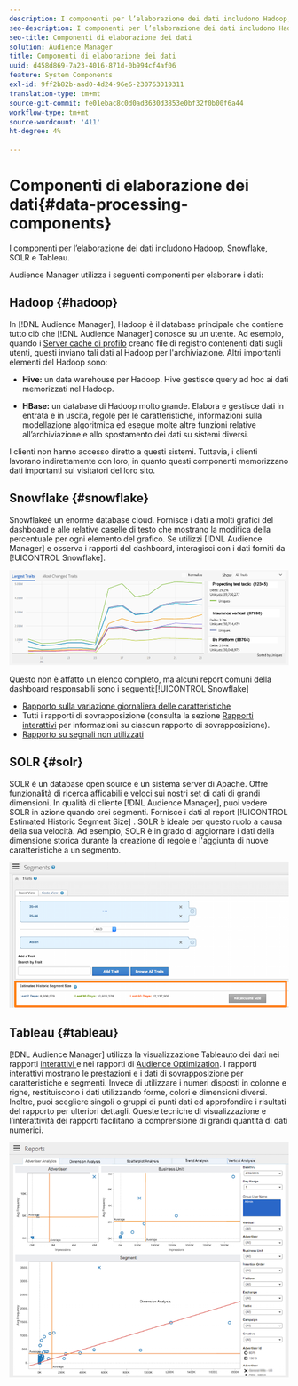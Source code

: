 ```yaml
---
description: I componenti per l’elaborazione dei dati includono Hadoop, Snowflake, SOLR e Tableau.
seo-description: I componenti per l’elaborazione dei dati includono Hadoop, Snowflake, SOLR e Tableau.
seo-title: Componenti di elaborazione dei dati
solution: Audience Manager
title: Componenti di elaborazione dei dati
uuid: d458d869-7a23-4016-871d-0b994cf4af06
feature: System Components
exl-id: 9ff2b82b-aad0-4d24-96e6-230763019311
translation-type: tm+mt
source-git-commit: fe01ebac8c0d0ad3630d3853e0bf32f0b00f6a44
workflow-type: tm+mt
source-wordcount: '411'
ht-degree: 4%

---
```


# Componenti di elaborazione dei dati{#data-processing-components}

I componenti per l’elaborazione dei dati includono Hadoop, Snowflake, SOLR e Tableau.

<!-- 

c_comproc.xml

 -->

Audience Manager utilizza i seguenti componenti per elaborare i dati:

## Hadoop {#hadoop}

In [!DNL Audience Manager], Hadoop è il database principale che contiene tutto ciò che [!DNL Audience Manager] conosce su un utente. Ad esempio, quando i [Server cache di profilo](../../reference/system-components/components-data-collection.md) creano file di registro contenenti dati sugli utenti, questi inviano tali dati al Hadoop per l&#39;archiviazione. Altri importanti elementi del Hadoop sono:

* **Hive:** un data warehouse per Hadoop. Hive gestisce query ad hoc ai dati memorizzati nel Hadoop.

* **HBase:** un database di Hadoop molto grande. Elabora e gestisce dati in entrata e in uscita, regole per le caratteristiche, informazioni sulla modellazione algoritmica ed esegue molte altre funzioni relative all’archiviazione e allo spostamento dei dati su sistemi diversi.

I clienti non hanno accesso diretto a questi sistemi. Tuttavia, i clienti lavorano indirettamente con loro, in quanto questi componenti memorizzano dati importanti sui visitatori del loro sito.

## Snowflake {#snowflake}

[](https://www.snowflake.net/) Snowflakeè un enorme database cloud. Fornisce i dati a molti grafici del dashboard e alle relative caselle di testo che mostrano la modifica della percentuale per ogni elemento del grafico. Se utilizzi [!DNL Audience Manager] e osserva i rapporti del dashboard, interagisci con i dati forniti da [!UICONTROL Snowflake].



![](assets/dashboardreport.png)

Questo non è affatto un elenco completo, ma alcuni report comuni della dashboard responsabili sono i seguenti:[!UICONTROL Snowflake]

* [Rapporto sulla variazione giornaliera delle caratteristiche](/help/using/reporting/audience-optimization-reports/daily-trait-variation-report.md)
* Tutti i rapporti di sovrapposizione (consulta la sezione [Rapporti interattivi](/help/using/reporting/dynamic-reports/dynamic-reports.md) per informazioni su ciascun rapporto di sovrapposizione).
* [Rapporto su segnali non utilizzati](/help/using/reporting/dynamic-reports/unused-signals.md)

## SOLR {#solr}

SOLR è un database open source e un sistema server di Apache. Offre funzionalità di ricerca affidabili e veloci sui nostri set di dati di grandi dimensioni. In qualità di cliente [!DNL Audience Manager], puoi vedere SOLR in azione quando crei segmenti. Fornisce i dati al report [!UICONTROL Estimated Historic Segment Size] . SOLR è ideale per questo ruolo a causa della sua velocità. Ad esempio, SOLR è in grado di aggiornare i dati della dimensione storica durante la creazione di regole e l&#39;aggiunta di nuove caratteristiche a un segmento.



![](assets/audsize.png)

## Tableau {#tableau}

[!DNL Audience Manager] utilizza la visualizzazione  [](https://www.tableausoftware.com/) Tableauto dei dati nei rapporti  [interattivi ](../../reporting/dynamic-reports/dynamic-reports.md#interactive-and-overlap-reports) e nei rapporti di  [Audience Optimization](../../reporting/audience-optimization-reports/audience-optimization-reports.md). I rapporti interattivi mostrano le prestazioni e i dati di sovrapposizione per caratteristiche e segmenti. Invece di utilizzare i numeri disposti in colonne e righe, restituiscono i dati utilizzando forme, colori e dimensioni diversi. Inoltre, puoi scegliere singoli o gruppi di punti dati ed approfondire i risultati del rapporto per ulteriori dettagli. Queste tecniche di visualizzazione e l’interattività dei rapporti facilitano la comprensione di grandi quantità di dati numerici.



![](assets/advertiser_analytics.png)
